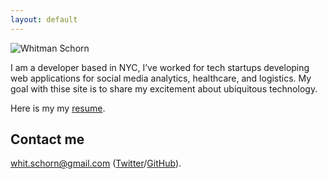 ```yaml
---
layout: default
---
```


![Whitman Schorn](https://en.gravatar.com/userimage/146480509/20e48a8b716355d16cad540a69bfa808.jpg?size=200)

I am a developer based in NYC, I’ve worked for tech startups developing web applications for social media analytics, healthcare, and logistics. My goal with thise site is to share my excitement about ubiquitous technology.

Here is my my [resume](wschorn_resume.pdf).

## Contact me

<whit.schorn@gmail.com> ([Twitter](http://twitter.com/what_whit)/[GitHub](http://github.com/whitmanschorn)).


